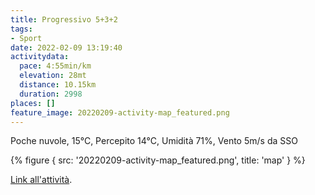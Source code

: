 ```yaml
---
title: Progressivo 5+3+2
tags:
- Sport
date: 2022-02-09 13:19:40
activitydata:
  pace: 4:55min/km
  elevation: 28mt
  distance: 10.15km
  duration: 2998
places: []
feature_image: 20220209-activity-map_featured.png
---
```


Poche nuvole, 15°C, Percepito 14°C, Umidità 71%, Vento 5m/s da SSO

<!--more-->

{% figure { src: '20220209-activity-map_featured.png', title: 'map' } %}

[Link all'attività](https://strava.com/activities/6655611734).
